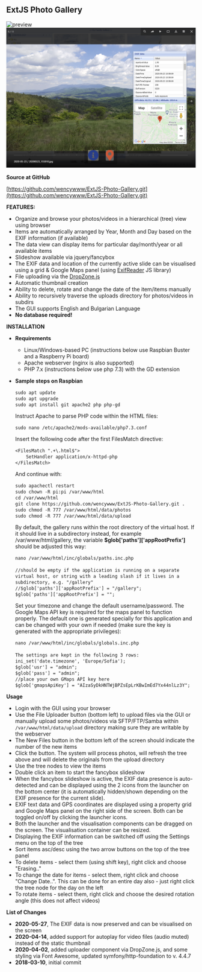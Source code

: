 
ExtJS Photo Gallery
-------------------------------------



![preview](gallery-screenshot.PNG)
![preview](gallery-screenshot-2.PNG)

**Source at GitHub**

[https://github.com/wencywww/ExtJS-Photo-Gallery.git](https://github.com/wencywww/ExtJS-Photo-Gallery.git)




**FEATURES:**

  * Organize and browse your photos/videos in a hierarchical (tree) view using browser
  * Items are automatically arranged by Year, Month and Day based on the EXIF information (if available)  
  * The data view can display items for particular day/month/year or all available items
  * Slideshow available via jquery/fancybox
  * The EXIF data and location of the currently active slide can be visualised using a grid & Google Maps panel (using [ExifReader](https://github.com/mattiasw/ExifReader) JS library)
  * File uploading via the [DropZone.js](https://www.dropzonejs.com/)
  * Automatic thumbnail creation
  * Ability to delete, rotate and change the date of the item/items manually
  * Ability to recursively traverse the uploads directory for photos/videos in subdirs 
  * The GUI supports English and Bulgarian Language
  * **No database required!**

 
**INSTALLATION**

  * **Requirements**
    * Linux/Windows-based PC (instructions below use Raspbian Buster and a Raspberry Pi board)
    * Apache webserver (nginx is also supported)
    * PHP 7.x (instructions below use php 7.3) with the GD extension
  
  * **Sample steps on Raspbian**
  
    ````
    sudo apt update
    sudo apt upgrade
    sudo apt install git apache2 php php-gd
    ````
    
    Instruct Apache to parse PHP code within the HTML files:
    ````
    sudo nano /etc/apache2/mods-available/php7.3.conf
    ````    
    
    Insert the following code after the first FilesMatch directive:
    ````
    <FilesMatch ".+\.html$">
        SetHandler application/x-httpd-php    
    </FilesMatch>
    ````      
    And continue with:
    ````
    sudo apachectl restart
    sudo chown -R pi:pi /var/www/html
    cd /var/www/html
    git clone https://github.com/wencywww/ExtJS-Photo-Gallery.git .
    sudo chmod -R 777 /var/www/html/data/photos
    sudo chmod -R 777 /var/www/html/data/upload
    ````
    
    By default, the gallery runs within the root directory of the virtual host. 
    If it should live in a subdirectory instead, for example /var/www/html/gallery, the variable **$glob['paths']['appRootPrefix']** should be adjusted this way:
    ````
    nano /var/www/html/inc/globals/paths.inc.php
        
    //should be empty if the application is running on a separate virtual host, or string with a leading slash if it lives in a subdirectory, e.g. "/gallery"
    //$glob['paths']['appRootPrefix'] = "/gallery";
    $glob['paths']['appRootPrefix'] = "";
    ````
    
    Set your timezone and change the default username/password. The Google Maps API key is required for the maps panel to function properly. The default one is generated specially for this application and can be changed with your own if needed (make sure the key is generated with the appropriate privileges):
    ````
    nano /var/www/html/inc/globals/globals.inc.php
    
    The settings are kept in the following 3 rows:
    ini_set('date.timezone', 'Europe/Sofia');
    $glob['usr'] = "admin";
    $glob['pass'] = "admin";
    //place your own GMaps API key here
    $glob['gmapsApiKey'] = "AIzaSyDkHNTWjBPZsEpLrKBwImEd7Yx44nlLz3Y";
    ````


**Usage**

  * Login with the GUI using your browser
  * Use the File Uploader button (bottom left) to upload files via the GUI or manually upload some photos/videos via SFTP/FTP/Samba within `/var/www/html/data/upload` directory making sure they are writable by the webserver
  * The New Files button in the bottom left of the screen should indicate the number of the new items
  * Click the button. The system will process photos, will refresh the tree above and will delete the originals from the upload directory
  * Use the tree nodes to view the items
  * Double click an item to start the fancybox slideshow
  * When the fancybox slideshow is active, the EXIF data presence is auto-detected and can be displayed using the 2 icons from the launcher on the bottom center (it is automatically hidden/shown depending on the EXIF presence for the current slide). 
  * EXIF text data and GPS coordinates are displayed using a property grid and Google Maps panel on the right side of the screen. Both can be toggled on/off by clicking the launcher icons.
  * Both the launcher and the visualisation components can be dragged on the screen. The visualisation container can be resized.
  * Displaying the EXIF information can be switched off using the Settings menu on the top of the tree
  * Sort items asc/desc using the two arrow buttons on the top of the tree panel 
  * To delete items - select them (using shift key), right click and choose "Erasing.."
  * To change the date for items - select them, right click and choose "Change Date..". This can be done for an entire day also - just right click the tree node for the day on the left
  * To rotate items - select them, right click and choose the desired rotation angle (this does not affect videos)
  

**List of Changes**

  * **2020-05-27**, The EXIF data is now preserved and can be visualised on the screen
  * **2020-04-14**, added support for autoplay for video files (audio muted) instead of the static thumbnail
  * **2020-04-02**, added uploader component via DropZone.js, and some styling via Font Awesome, updated symfony/http-foundation to v. 4.4.7
  * **2018-03-10**, initial commit
